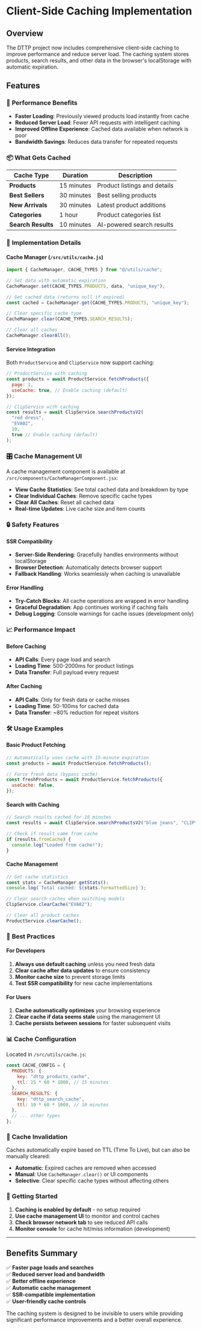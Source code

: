 # Client-Side Caching Implementation

## Overview

The DTTP project now includes comprehensive client-side caching to improve performance and reduce server load. The caching system stores products, search results, and other data in the browser's localStorage with automatic expiration.

## Features

### 🚀 **Performance Benefits**

- **Faster Loading**: Previously viewed products load instantly from cache
- **Reduced Server Load**: Fewer API requests with intelligent caching
- **Improved Offline Experience**: Cached data available when network is poor
- **Bandwidth Savings**: Reduces data transfer for repeated requests

### 📦 **What Gets Cached**

| Cache Type         | Duration   | Description                  |
| ------------------ | ---------- | ---------------------------- |
| **Products**       | 15 minutes | Product listings and details |
| **Best Sellers**   | 30 minutes | Best selling products        |
| **New Arrivals**   | 30 minutes | Latest product additions     |
| **Categories**     | 1 hour     | Product categories list      |
| **Search Results** | 10 minutes | AI-powered search results    |

### 🔧 **Implementation Details**

#### Cache Manager (`/src/utils/cache.js`)

```javascript
import { CacheManager, CACHE_TYPES } from "@/utils/cache";

// Set data with automatic expiration
CacheManager.set(CACHE_TYPES.PRODUCTS, data, "unique_key");

// Get cached data (returns null if expired)
const cached = CacheManager.get(CACHE_TYPES.PRODUCTS, "unique_key");

// Clear specific cache type
CacheManager.clear(CACHE_TYPES.SEARCH_RESULTS);

// Clear all caches
CacheManager.clearAll();
```

#### Service Integration

Both `ProductService` and `ClipService` now support caching:

```javascript
// ProductService with caching
const products = await ProductService.fetchProducts({
  page: 1,
  useCache: true, // Enable caching (default)
});

// ClipService with caching
const results = await ClipService.searchProductsV2(
  "red dress",
  "EVA02",
  10,
  true // Enable caching (default)
);
```

### 🎛️ **Cache Management UI**

A cache management component is available at `/src/components/CacheManagerComponent.jsx`:

- **View Cache Statistics**: See total cached data and breakdown by type
- **Clear Individual Caches**: Remove specific cache types
- **Clear All Caches**: Reset all cached data
- **Real-time Updates**: Live cache size and item counts

### 🔒 **Safety Features**

#### SSR Compatibility

- **Server-Side Rendering**: Gracefully handles environments without localStorage
- **Browser Detection**: Automatically detects browser support
- **Fallback Handling**: Works seamlessly when caching is unavailable

#### Error Handling

- **Try-Catch Blocks**: All cache operations are wrapped in error handling
- **Graceful Degradation**: App continues working if caching fails
- **Debug Logging**: Console warnings for cache issues (development only)

### 📈 **Performance Impact**

#### Before Caching

- **API Calls**: Every page load and search
- **Loading Time**: 500-2000ms for product listings
- **Data Transfer**: Full payload every request

#### After Caching

- **API Calls**: Only for fresh data or cache misses
- **Loading Time**: 50-100ms for cached data
- **Data Transfer**: ~80% reduction for repeat visitors

### 🛠️ **Usage Examples**

#### Basic Product Fetching

```javascript
// Automatically uses cache with 15-minute expiration
const products = await ProductService.fetchProducts();

// Force fresh data (bypass cache)
const freshProducts = await ProductService.fetchProducts({
  useCache: false,
});
```

#### Search with Caching

```javascript
// Search results cached for 10 minutes
const results = await ClipService.searchProductsV2("blue jeans", "CLIP", 20);

// Check if result came from cache
if (results.fromCache) {
  console.log("Loaded from cache!");
}
```

#### Cache Management

```javascript
// Get cache statistics
const stats = CacheManager.getStats();
console.log(`Total cached: ${stats.formattedSize}`);

// Clear search caches when switching models
ClipService.clearCache("EVA02");

// Clear all product caches
ProductService.clearCache();
```

### 🎯 **Best Practices**

#### For Developers

1. **Always use default caching** unless you need fresh data
2. **Clear cache after data updates** to ensure consistency
3. **Monitor cache size** to prevent storage limits
4. **Test SSR compatibility** for new cache implementations

#### For Users

1. **Cache automatically optimizes** your browsing experience
2. **Clear cache if data seems stale** using the management UI
3. **Cache persists between sessions** for faster subsequent visits

### 📊 **Cache Configuration**

Located in `/src/utils/cache.js`:

```javascript
const CACHE_CONFIG = {
  PRODUCTS: {
    key: "dttp_products_cache",
    ttl: 15 * 60 * 1000, // 15 minutes
  },
  SEARCH_RESULTS: {
    key: "dttp_search_cache",
    ttl: 10 * 60 * 1000, // 10 minutes
  },
  // ... other types
};
```

### 🔄 **Cache Invalidation**

Caches automatically expire based on TTL (Time To Live), but can also be manually cleared:

- **Automatic**: Expired caches are removed when accessed
- **Manual**: Use `CacheManager.clear()` or UI components
- **Selective**: Clear specific cache types without affecting others

### 🚀 **Getting Started**

1. **Caching is enabled by default** - no setup required
2. **Use cache management UI** to monitor and control caches
3. **Check browser network tab** to see reduced API calls
4. **Monitor console** for cache hit/miss information (development)

---

## Benefits Summary

✅ **Faster page loads and searches**  
✅ **Reduced server load and bandwidth**  
✅ **Better offline experience**  
✅ **Automatic cache management**  
✅ **SSR-compatible implementation**  
✅ **User-friendly cache controls**

The caching system is designed to be invisible to users while providing significant performance improvements and a better overall experience.

